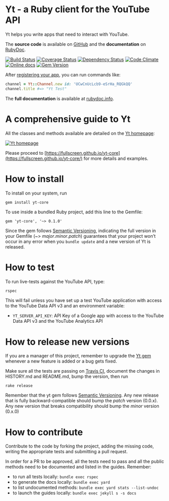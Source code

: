 Yt - a Ruby client for the YouTube API
======================================

Yt helps you write apps that need to interact with YouTube.

The **source code** is available on [GitHub](https://github.com/fullscreen/yt-core) and the **documentation** on [RubyDoc](http://www.rubydoc.info/gems/yt-core/frames).

[![Build Status](http://img.shields.io/travis/Fullscreen/yt-core/master.svg)](https://travis-ci.org/Fullscreen/yt-core)
[![Coverage Status](http://img.shields.io/coveralls/Fullscreen/yt-core/master.svg)](https://coveralls.io/r/Fullscreen/yt-core)
[![Dependency Status](http://img.shields.io/gemnasium/Fullscreen/yt-core.svg)](https://gemnasium.com/Fullscreen/yt-core)
[![Code Climate](http://img.shields.io/codeclimate/github/Fullscreen/yt-core.svg)](https://codeclimate.com/github/Fullscreen/yt-core)
[![Online docs](http://img.shields.io/badge/docs-✓-green.svg)](http://www.rubydoc.info/gems/yt-core/frames)
[![Gem Version](http://img.shields.io/gem/v/yt.svg)](http://rubygems.org/gems/yt-core)

After [registering your app](https://fullscreen.github.io/yt-core/), you can run commands like:

```ruby
channel = Yt::Channel.new id: 'UCwCnUcLcb9-eSrHa_RQGkQQ'
channel.title #=> "Yt Test"
```

The **full documentation** is available at [rubydoc.info](http://www.rubydoc.info/gems/yt-core/frames).


A comprehensive guide to Yt
===========================

All the classes and methods available are detailed on the [Yt homepage](https://fullscreen.github.io/yt-core/):

[![Yt homepage](https://cloud.githubusercontent.com/assets/10076/19788369/b61d7756-9c5c-11e6-8bd8-05f8d67aef4e.png)](https://fullscreen.github.io/yt-core/)

Please proceed to [https://fullscreen.github.io/yt-core](https://fullscreen.github.io/yt-core/) for more details and examples.


How to install
==============

To install on your system, run

    gem install yt-core

To use inside a bundled Ruby project, add this line to the Gemfile:

    gem 'yt-core', '~> 0.1.0'

Since the gem follows [Semantic Versioning](http://semver.org),
indicating the full version in your Gemfile (~> *major*.*minor*.*patch*)
guarantees that your project won’t occur in any error when you `bundle update`
and a new version of Yt is released.

How to test
===========

To run live-tests against the YouTube API, type:

```bash
rspec
```

This will fail unless you have set up a test YouTube application with access to
the YouTube Data API v3 and an environment variable:

- `YT_SERVER_API_KEY`: API Key of a Google app with access to the YouTube Data API v3 and the YouTube Analytics API


How to release new versions
===========================

If you are a manager of this project, remember to upgrade the [Yt gem](http://rubygems.org/gems/yt)
whenever a new feature is added or a bug gets fixed.

Make sure all the tests are passing on [Travis CI](https://travis-ci.org/Fullscreen/yt-core),
document the changes in HISTORY.md and README.md, bump the version, then run

    rake release

Remember that the yt gem follows [Semantic Versioning](http://semver.org).
Any new release that is fully backward-compatible should bump the *patch* version (0.0.x).
Any new version that breaks compatibility should bump the *minor* version (0.x.0)

How to contribute
=================

Contribute to the code by forking the project, adding the missing code,
writing the appropriate tests and submitting a pull request.

In order for a PR to be approved, all the tests need to pass and all the public
methods need to be documented and listed in the guides. Remember:

- to run all tests locally: `bundle exec rspec`
- to generate the docs locally: `bundle exec yard`
- to list undocumented methods: `bundle exec yard stats --list-undoc`
- to launch the guides locally: `bundle exec jekyll s -s docs`
